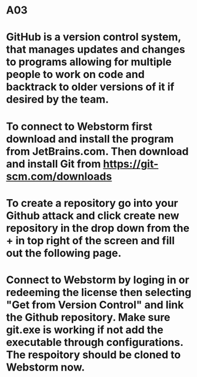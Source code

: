 # A03
# GitHub is a version control system, that manages updates and changes to programs allowing for multiple people to work on code and backtrack to older versions of it if desired by the team. 
# To connect to Webstorm first download and install the program from JetBrains.com. Then download and install Git from https://git-scm.com/downloads 
# To create a repository go into your Github attack and click create new repository in the drop down from the + in top right of the screen and fill out the following page.
# Connect to Webstorm by loging in or redeeming the license then selecting "Get from Version Control" and link the Github repository. Make sure git.exe is working if not add the executable through configurations. The respoitory should be cloned to Webstorm now.
